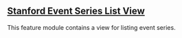 [Stanford Event Series List View](modules/stanford_event_series_list_view)   
---
This feature module contains a view for listing event series.


